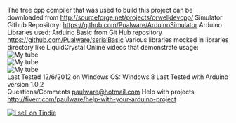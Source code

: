 The free cpp compiler that was used to build this project can be downloaded from
  http://sourceforge.net/projects/orwelldevcpp/ 
Simulator Github Repository:
  https://github.com/Pualware/ArduinoSimulator
Arduino Libraries used:
  Arduino Basic from Git Hub repository 
  https://github.com/Pualware/serialBasic 
  Various libraries mocked in libraries directory like LiquidCrystal 
Online videos that demonstrate usage:
  ![My tube](http://www.youtube.com/watch?v=AdZ5GbDC1h0&feature=youtu.be)  
  ![My tube](http://www.youtube.com/watch?v=laa9VnRzuT0&feature=youtu.be)  
  ![My tube](http://www.youtube.com/watch?v=AdZ5GbDC1h0&feature=youtu.be)  
Last Tested 12/6/2012 on Windows OS:
  Windows 8
Last Tested with Arduino version
  1.0.2   
Questions/Comments
  paulware@hotmail.com
Help with projects
  http://fiverr.com/paulware/help-with-your-arduino-project

<a href="https://tindie.com/shops/Paulware/?ref=offsite_badges&utm_source=sellers_Paulware&utm_medium=badges&utm_campaign=badge_large"><img src="https://s3.amazonaws.com/tindie-static/badges/tindie-large.png" alt="I sell on Tindie"></a>
  